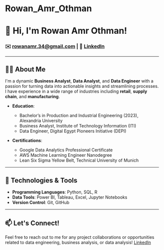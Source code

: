 # Rowan_Amr_Othman
# 👋 Hi, I'm Rowan Amr Othman!

###  ✉️ rowanamr.34@gmail.com | 💼 [LinkedIn](https://www.linkedin.com/in/rowan-amr/)

---

## 👩‍💻 About Me

I'm a dynamic **Business Analyst**, **Data Analyst**, and **Data Engineer** with a passion for turning data into actionable insights and streamlining processes. I have experience in a wide range of industries including **retail**, **supply chain**, and **manufacturing**.

- **Education**:  
   - Bachelor’s in Production and Industrial Engineering (2023), Alexandria University  
   - Business Analyst, Institute of Technology Information (ITI)  
   - Data Engineer, Digital Egypt Pioneers Initiative (DEPI)

- **Certifications**:
   - Google Data Analytics Professional Certificate
   - AWS Machine Learning Engineer Nanodegree
   - Lean Six Sigma Yellow Belt, Technical University of Munich

---


## 🔧 Technologies & Tools
- **Programming Languages**: Python, SQL, R
- **Data Tools**: Power BI, Tableau, Excel, Jupyter Notebooks
- **Version Control**: Git, GitHub

---

## 📫 Let's Connect!
Feel free to reach out to me for any project collaborations or opportunities related to data engineering, business analysis, or data analysis!
[LinkedIn](https://www.linkedin.com/in/rowan-amr/)

